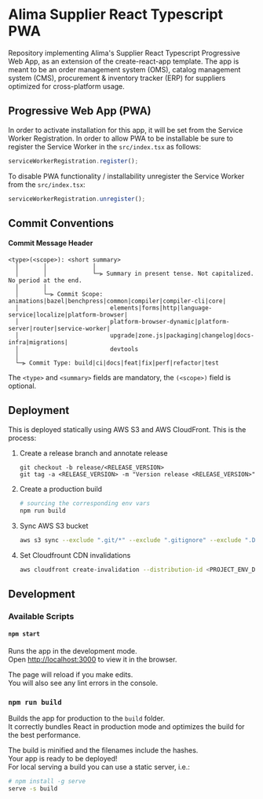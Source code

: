 # Alima Supplier React Typescript PWA

Repository implementing Alima's Supplier React Typescript Progressive Web App, as an extension of the create-react-app template. The app is meant to be an order management system (OMS), catalog management system (CMS), procurement & inventory tracker (ERP) for suppliers optimized for cross-platform usage.  


## Progressive Web App (PWA)

In order to activate installation for this app, it will be set from the Service Worker Registration. In order to allow PWA to be installable be sure to register the Service Worker in the `src/index.tsx` as follows:

```typescript
serviceWorkerRegistration.register();
```

To disable PWA functionality / installability unregister the Service Worker from the `src/index.tsx`:

```typescript
serviceWorkerRegistration.unregister();
```

## Commit Conventions

#### <a name="commit-header"></a>Commit Message Header

```
<type>(<scope>): <short summary>
  │       │             │
  │       │             └─⫸ Summary in present tense. Not capitalized. No period at the end.
  │       │
  │       └─⫸ Commit Scope: animations|bazel|benchpress|common|compiler|compiler-cli|core|
  │                          elements|forms|http|language-service|localize|platform-browser|
  │                          platform-browser-dynamic|platform-server|router|service-worker|
  │                          upgrade|zone.js|packaging|changelog|docs-infra|migrations|
  │                          devtools
  │
  └─⫸ Commit Type: build|ci|docs|feat|fix|perf|refactor|test
```
The `<type>` and `<summary>` fields are mandatory, the `(<scope>)` field is optional.


## Deployment 

This is deployed statically using AWS S3 and AWS CloudFront. This is the process:

1. Create a release branch and annotate release
    ```
    git checkout -b release/<RELEASE_VERSION>
    git tag -a <RELEASE_VERSION> -m "Version release <RELEASE_VERSION>"
    ```
2. Create a production build
    ```bash
    # sourcing the corresponding env vars
    npm run build
    ```
3. Sync AWS S3 bucket 
    ```bash
    aws s3 sync --exclude ".git/*" --exclude ".gitignore" --exclude ".DS*" --exclude "*.sh" --exclude "*.md" ./build/ s3://<PROJECT_BUCKET>
    ```
4. Set Cloudfrount CDN invalidations
    ```bash
    aws cloudfront create-invalidation --distribution-id <PROJECT_ENV_DISTRO> --paths "/*"
    ```

## Development

### Available Scripts

#### `npm start`

Runs the app in the development mode.\
Open [http://localhost:3000](http://localhost:3000) to view it in the browser.

The page will reload if you make edits.\
You will also see any lint errors in the console.

### `npm run build`

Builds the app for production to the `build` folder.\
It correctly bundles React in production mode and optimizes the build for the best performance.

The build is minified and the filenames include the hashes.\
Your app is ready to be deployed!\
For local serving a build you can use a static server, i.e.:

```bash
# npm install -g serve
serve -s build
```


